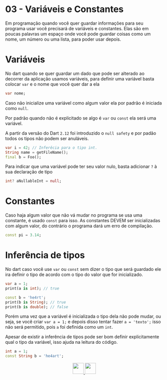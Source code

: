 # 03 - Variáveis e Constantes

Em programação quando você quer guardar informações para seu programa usar você precisará de variáveis e constantes. Elas são em poucas palavras um espaço onde você pode guardar coisas como um nome, um número ou uma lista, para poder usar depois.

# Variáveis

No dart quando se quer guardar um dado que pode ser alterado ao decorrer da aplicação usamos variáveis, para definir uma variável basta colocar `var` e o nome que você quer dar a ela

```dart
var nome;
```

Caso não inicialize uma variável como algum valor ela por padrão é iniciada como `null`.

Por padrão quando não é explicitado se algo é `var` ou `const` ela será uma variável.

A partir da versão do Dart `2.12` foi introduzido o `null safety` e por padão todos os tipos não podem ser anuláveis.

```dart
var i = 42; // Inferêcia para o tipo int.
String name = getFileName();
final b = Foo(); 
```

Para indicar que uma variável pode ter seu valor nulo, basta adicionar `?` à sua declaração de tipo

```dart
int? aNullableInt = null;

```

# Constantes

Caso haja algum valor que não vá mudar no programa se usa uma constante, é usado `const` para isso. As constantes DEVEM ser inicializadas com algum valor, do contrário o programa dará um erro de compilação.

```dart
const pi = 3.14;
```

# Inferência de tipos

No dart caso você use `var` ou `const` sem dizer o tipo que será guardado ele ira definir o tipo de acordo com o tipo do valor que for inicializado.

```dart
var a = 1;
print(a is int); // true

const b = 'he4rt';
print(b is String); // true
print(b is double); // false
```

Porém uma vez que a variável é inicializada o tipo dela não pode mudar, ou seja, se você criar `var a = 1;` e depois disso tentar fazer `a = 'texto';` isso não será permitido, pois `a` foi definida como um `int`.

Apesar de existir a inferência de tipos pode ser bom definir explicitamente qual o tipo da variável, isso ajuda na leitura do código.

```dart
int a = 1;
const String b = 'he4art';
```

<p align="center">
  <a href="02-TiposPrimitivos.md">
    <img src="../../4noobsAssets/anterior.svg" height=35>
  </a>
  <a href="04-Operadores.md">
    <img src="../../4noobsAssets/proximo.svg" height=35>
  </a>
</p>
